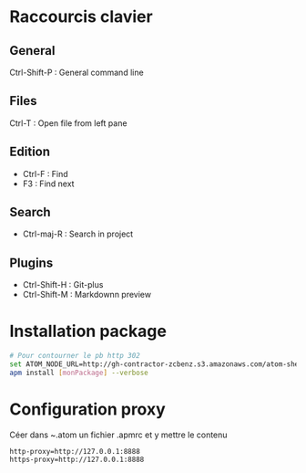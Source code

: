 # Raccourcis clavier
## General
Ctrl-Shift-P : General command line
## Files
Ctrl-T : Open file from left pane
## Edition
- Ctrl-F : Find
- F3 : Find next

## Search
- Ctrl-maj-R : Search in project

## Plugins

- Ctrl-Shift-H : Git-plus
- Ctrl-Shift-M : Markdownn preview

# Installation package

```bash
# Pour contourner le pb http 302
set ATOM_NODE_URL=http://gh-contractor-zcbenz.s3.amazonaws.com/atom-shell/dist
apm install [monPackage] --verbose
```

# Configuration proxy
Céer dans ~\.atom un fichier .apmrc et y mettre le contenu
```
http-proxy=http://127.0.0.1:8888
https-proxy=http://127.0.0.1:8888
```
